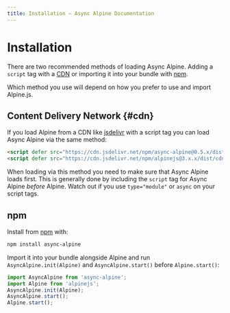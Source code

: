 ```yaml
---
title: Installation — Async Alpine Documentation
---
```


# Installation

There are two recommended methods of loading Async Alpine. Adding a `script` tag with a [CDN](#cdn) or importing it into your bundle with [npm](#npm).

Which method you use will depend on how you prefer to use and import Alpine.js.

## Content Delivery Network {#cdn}

If you load Alpine from a CDN like [jsdelivr](https://www.jsdelivr.com/package/npm/async-alpine) with a script tag you can load Async Alpine via the same method:

```html
<script defer src="https://cdn.jsdelivr.net/npm/async-alpine@0.5.x/dist/async-alpine.script.js"></script>
<script defer src="https://cdn.jsdelivr.net/npm/alpinejs@3.x.x/dist/cdn.min.js"></script>
```

When loading via this method you need to make sure that Async Alpine loads first. This is generally done by including the `script` tag for Async Alpine *before* Alpine. Watch out if you use `type="module"` or `async` on your script tags.

## npm

Install from [npm](https://www.npmjs.com/package/async-alpine) with:

```sh
npm install async-alpine
```

Import it into your bundle alongside Alpine and run `AsyncAlpine.init(Alpine)` and `AsyncAlpine.start()` before `Alpine.start()`:

```js
import AsyncAlpine from 'async-alpine';
import Alpine from 'alpinejs';
AsyncAlpine.init(Alpine);
AsyncAlpine.start();
Alpine.start();
```
